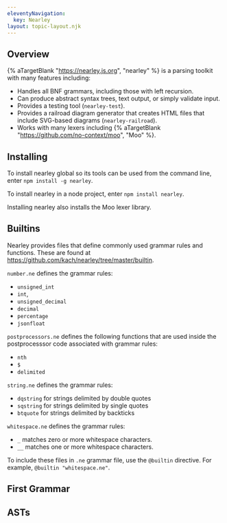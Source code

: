 ```yaml
---
eleventyNavigation:
  key: Nearley
layout: topic-layout.njk
---
```


<style>
  img {
    border: 1px solid gray;
  }
</style>

## Overview

{% aTargetBlank "https://nearley.js.org", "nearley" %}
is a parsing toolkit with many features including:

- Handles all BNF grammars, including those with left recursion.
- Can produce abstract syntax trees, text output, or simply validate input.
- Provides a testing tool (`nearley-test`).
- Provides a railroad diagram generator that creates HTML files
  that include SVG-based diagrams (`nearley-railroad`).
- Works with many lexers including
  {% aTargetBlank "https://github.com/no-context/moo", "Moo" %}.

## Installing

To install nearley global so its tools can be used from the command line,
enter `npm install -g nearley`.

To install nearley in a node project, enter `npm install nearley`.

Installing nearley also installs the Moo lexer library.

## Builtins

Nearley provides files that define commonly used grammar rules and functions.
These are found at https://github.com/kach/nearley/tree/master/builtin.

`number.ne` defines the grammar rules:

- `unsigned_int`
- `int`,
- `unsigned_decimal`
- `decimal`
- `percentage`
- `jsonfloat`

`postprocessors.ne` defines the following functions that are used
inside the postprocesssor code associated with grammar rules:

- `nth`
- `$`
- `delimited`

`string.ne` defines the grammar rules:

- `dqstring` for strings delimited by double quotes
- `sqstring` for strings delimited by single quotes
- `btquote` for strings delimited by backticks

`whitespace.ne` defines the grammar rules:

- `_` matches zero or more whitespace characters.
- `__` matches one or more whitespace characters.

To include these files in `.ne` grammar file, use the `@builtin` directive.
For example, `@builtin "whitespace.ne"`.

## First Grammar

## ASTs
